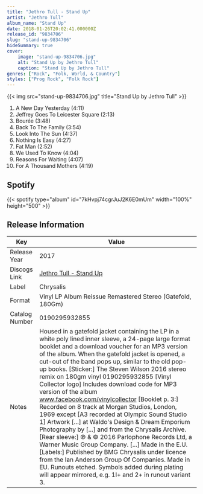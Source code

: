 ```yaml
---
title: "Jethro Tull - Stand Up"
artist: "Jethro Tull"
album_name: "Stand Up"
date: 2018-01-26T20:02:41.000000Z
release_id: "9834706"
slug: "stand-up-9834706"
hideSummary: true
cover:
    image: "stand-up-9834706.jpg"
    alt: "Stand Up by Jethro Tull"
    caption: "Stand Up by Jethro Tull"
genres: ["Rock", "Folk, World, & Country"]
styles: ["Prog Rock", "Folk Rock"]
---
```


{{< img src="stand-up-9834706.jpg" title="Stand Up by Jethro Tull" >}}

<!-- section break -->

1. A New Day Yesterday (4:11)
2. Jeffrey Goes To Leicester Square (2:13)
3. Bourée (3:48)
4. Back To The Family (3:54)
5. Look Into The Sun (4:37)
6. Nothing Is Easy (4:27)
7. Fat Man (2:52)
8. We Used To Know (4:04)
9. Reasons For Waiting (4:07)
10. For A Thousand Mothers (4:19)

<!-- section break -->


## Spotify
{{< spotify type="album" id="7kHvpj74cgrJuJ2K6E0mUm" width="100%" height="500" >}}




## Release Information
|  Key           | Value                                                |
| ---------------| ---------------------------------------------------- |
| Release Year   | 2017                                   |
| Discogs Link   | [Jethro Tull - Stand Up](https://www.discogs.com/release/9834706-Jethro-Tull-Stand-Up) |
| Label          | Chrysalis |
| Format         | Vinyl LP Album Reissue Remastered Stereo (Gatefold, 180Gm) |
| Catalog Number | 0190295932855 |
| Notes | Housed in a gatefold jacket containing the LP in a white poly lined inner sleeve, a 24-page large format booklet and a download voucher for an MP3 version of the album. When the gatefold jacket is opened, a cut-out of the band pops up, similar to the old pop-up books.  [Sticker:] The Steven Wilson 2016 stereo remix on 180gm vinyl 0190295932855 [Vinyl Collector logo] Includes download code for MP3 version of the album www.facebook.com/vinylcollector  [Booklet p. 3:] Recorded on 8 track at Morgan Studios, London, 1969 except [A3 recorded at Olympic Sound Studio 1] Artwork [...] at Waldo's Design & Dream Emporium Photography by [...] and from the Chrysalis Archive.  [Rear sleeve:] ℗ & © 2016 Parlophone Records Ltd, a Warner Music Group Company. [...] Made in the E.U.  [Labels:] Published by BMG Chrysalis under licence from the Ian Anderson Group Of Companies. Made in EU.  Runouts etched. Symbols added during plating will appear mirrored, e.g. 1I+ and 2+ in runout variant 3. |